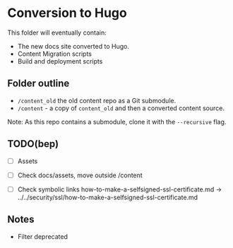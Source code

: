 # Conversion to Hugo


This folder will eventually contain:

* The new docs site converted to Hugo.
* Content Migration scripts 
* Build and deployment scripts

## Folder outline

* `/content_old` the old content repo as a Git submodule.
* `/content` - a copy of `content_old` and then a converted content source.

Note: As this repo contains a submodule, clone it with the `--recursive` flag.

## TODO(bep)

- [ ] Assets
- [ ] Check docs/assets, move outside /content
- [ ] Check symbolic links how-to-make-a-selfsigned-ssl-certificate.md -> ../../security/ssl/how-to-make-a-selfsigned-ssl-certificate.md


## Notes

- Filter deprecated